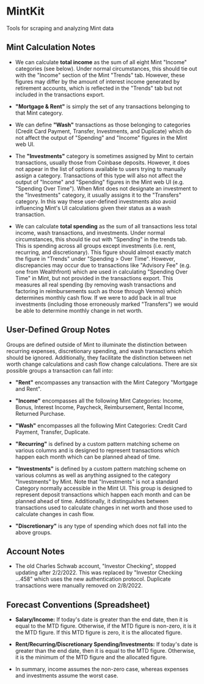 # MintKit
Tools for scraping and analyzing Mint data

## Mint Calculation Notes

- We can calculate **total income** as the sum of all eight Mint "Income" categories (see below).
  Under normal circumstances, this should tie out with the "Income" section of the Mint 
  "Trends" tab. However, these figures may differ by the amount of interest income generated 
  by  retirement accounts, which is reflected in the "Trends" tab but not included in the 
  transactions export.
  
- **"Mortgage & Rent"** is simply the set of any transactions belonging to that Mint category.
  
- We can define **"Wash"** transactions as those belonging to categories (Credit Card Payment, 
  Transfer, Investments, and Duplicate) which do not affect the output of "Spending" and
  "Income" figures in the Mint web UI.
  
- The **"Investments"** category is sometimes assigned by Mint to certain transactions, usually
  those from Coinbase deposits. However, it does not appear in the list of options available 
  to users trying to manually assign a category. Transactions of this type will also not 
  affect the output of "Income" and "Spending" figures in the Mint web UI (e.g. 
  "Spending Over Time"). When Mint does not designate an investment to the "Investments"
  category, it usually assigns it to the "Transfers" category. In this way these user-defined
  investments also avoid influencing Mint's UI calculations given their status as a wash
  transaction.
  
- We can calculate **total spending** as the sum of all transactions less total income, wash
  transactions, and investments. Under normal circumstances, this should tie out with "Spending" 
  in the trends tab. This is spending across all groups except investments (i.e. rent, recurring,
  and discretionary). This figure should almost exactly match the figure in "Trends" under 
  "Spending > Over Time". However, discrepancies may occur due to transactions like 
  "Advisory Fee" (e.g. one from Wealthfront) which are used in calculating "Spending Over 
  Time" in Mint, but not provided in the transactions export. This measures all real spending 
  (by removing wash transactions and factoring in reimbursements such as those through Venmo) 
  which determines monthly cash flow. If we were to add back in all true investments (including
  those erroneously marked "Transfers") we would be able to determine monthly change in net worth.

## User-Defined Group Notes

Groups are defined outside of Mint to illuminate the distinction between recurring expenses, 
discretionary spending, and wash transactions which should be ignored. Additionally, they facilitate
the distinction between net worth change calculations and cash flow change calculations.
There are six possible groups a transaction can fall into:

- **"Rent"** encompasses any transaction with the Mint Category "Mortgage and Rent".
  
- **"Income"** encompasses all the following Mint Categories: Income, Bonus, Interest Income,
  Paycheck, Reimbursement, Rental Income, Returned Purchase.
  
- **"Wash"** encompasses all the following Mint Categories: Credit Card Payment, Transfer, Duplicate.
  
- **"Recurring"** is defined by a custom pattern matching scheme on various columns
  and is designed to represent transactions which happen each month which can be planned
  ahead of time.
  
- **"Investments"** is defined by a custom pattern matching scheme on various columns
  as well as anything assigned to the category "Investments" by Mint. Note that "Investments"
  is not a standard Category normally accessible in the Mint UI. This group is designed
  to represent deposit transactions which happen each month and can be planned ahead of time.
  Additionally, it distinguishes between transactions used to calculate changes in net worth 
  and those used to calculate changes in cash flow.
  
- **"Discretionary"** is any type of spending which does not fall into the above groups.

## Account Notes

- The old Charles Schwab account, "Investor Checking", stopped updating after 2/2/2022. 
  This was replaced by "Investor Checking ...458" which uses the new  authentication protocol.
  Duplicate transactions were manually removed on 2/8/2022.
  
## Forecast Conventions (Spreadsheet)

- **Salary/Income:** If today's date is greater than the end date, then it is equal to the MTD 
  figure. Otherwise, if the MTD figure is non-zero, it is it the MTD figure. If this MTD figure 
  is zero, it is the allocated figure.
  
- **Rent/Recurring/Discretionary Spending/Investments:** If today's date is greater than the 
  end date, then it is equal to the MTD figure. Otherwise, it is the minimum of the MTD figure 
  and the allocated figure.
  
- In summary, income assumes the non-zero case, whereas expenses and investments assume the
  worst case.
  